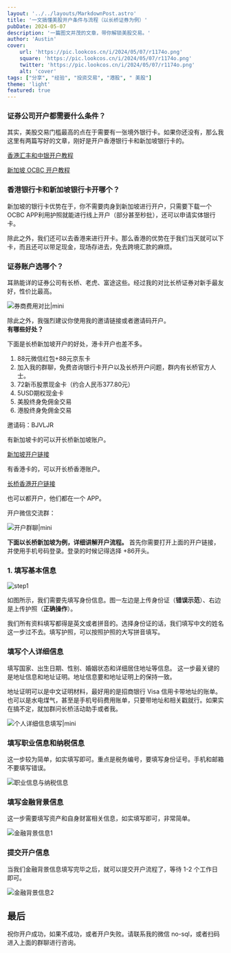 ```yaml
---
layout: '../../layouts/MarkdownPost.astro'
title: '一文搞懂美股开户条件与流程（以长桥证券为例）'
pubDate: 2024-05-07
description: '一篇图文并茂的文章，带你解锁美股交易。'
author: 'Austin'
cover:
    url: 'https://pic.lookcos.cn/i/2024/05/07/r1174o.png'
    square: 'https://pic.lookcos.cn/i/2024/05/07/r1174o.png'
    twitter: 'https://pic.lookcos.cn/i/2024/05/07/r1174o.png'
    alt: 'cover'
tags: ["分享", "经验", "投资交易", "港股", " 美股"]
theme: 'light'
featured: true
---
```



### 证券公司开户都需要什么条件？

其实，美股交易门槛最高的点在于需要有一张境外银行卡。如果你还没有，那么我这里有两篇写好的文章，刚好是开户香港银行卡和新加坡银行卡的。

[香港汇丰和中银开户教程](https://yufengbiji.com/posts/open-the-HSBC-HongKong-account-in-Jan15-2024)

[新加坡 OCBC 开户教程](https://yufengbiji.com/posts/open-the-OCBC-SG-account-2024)

### 香港银行卡和新加坡银行卡开哪个？

新加坡的银行卡优势在于，你不需要肉身到新加坡进行开户，只需要下载一个 OCBC APP利用护照就能进行线上开户（部分甚至秒批），还可以申请实体银行卡。

除此之外，我们还可以去香港来进行开卡。那么香港的优势在于我们当天就可以下卡，而且还可以带足现金，现场存进去，免去跨境汇款的麻烦。

### 证券账户选哪个？

耳熟能详的证券公司有长桥、老虎、富途这些。经过我的对比长桥证券对新手最友好，性价比最高。

![券商费用对比|mini](https://pic.lookcos.cn/i/2024/05/07/pcyh7v.jpg)

除此之外，我强烈建议你使用我的邀请链接或者邀请码开户。  
**有哪些好处？**

下面是长桥新加坡开户的好处，港卡开户也差不多。  

1. 88元微信红包+88元京东卡
2. 加入我的群聊，免费咨询银行卡开户以及长桥开户问题，群内有长桥官方人士。
3. 72新币股票现金卡（约合人民币377.80元）
4. 5USD期权现金卡
5. 美股终身免佣金交易
6. 港股终身免佣金交易

邀请码：BJVLJR  

有新加坡卡的可以开长桥新加坡账户。

[新加坡开户链接](https://activity.lbmkt.ing/pages/longbridge/7415/index.html?app_id=longbridge&org_id=1&account_channel=lb&lang=zh-CN&channel=HB100006&invite-code=BJVLJR)

有香港卡的，可以开长桥香港账户。

[长桥香港开户链接](https://app.longbridgehk.com/ac/oa?account_channel=lb&channel=HB100006&invite-code=BJVLJR)

也可以都开户，他们都在一个 APP。

开户微信交流群：

![开户群聊|mini](https://image.5050520.xyz/i/2024/08/14/mgpzwm.jpg)

**下面以长桥新加坡为例，详细讲解开户流程。**
首先你需要打开上面的开户链接，并使用手机号码登录。登录的时候记得选择 +86开头。

### 1. 填写基本信息

![step1](https://pic.lookcos.cn/i/2024/05/07/pp8ab3.png)

如图所示，我们需要先填写身份信息。图一左边是上传身份证（**错误示范**）、右边是上传护照（**正确操作**）。

我们所有资料填写都得是英文或者拼音的。选择身份证的话，我们填写中文的姓名这一步过不去。填写护照，可以按照护照的大写拼音填写。

### 填写个人详细信息

填写国家、出生日期、性别、婚姻状态和详细居住地址等信息。
这一步最关键的是地址信息和地址证明。地址信息要和地址证明上的保持一致。

地址证明可以是中文证明材料，最好用的是招商银行 Visa 信用卡带地址的账单。也可以是水电煤气，甚至是手机号码费用账单，只要带地址和相关戳就行。如果实在搞不定，就加群问长桥活动助手或者我。

![个人详细信息填写|mini](https://pic.lookcos.cn/i/2024/05/07/prtn9m.jpg)

### 填写职业信息和纳税信息

这一步较为简单，如实填写即可。重点是税务编号，要填写身份证号。手机和邮箱不要填写错误。

![职业信息与纳税信息](https://pic.lookcos.cn/i/2024/05/07/qkfnt4.png)

### 填写金融背景信息

这一步需要填写资产和自身财富相关信息，如实填写即可，非常简单。

![金融背景信息1](https://pic.lookcos.cn/i/2024/05/07/qok1k9.png)

### 提交开户信息

当我们金融背景信息填写完毕之后，就可以提交开户流程了，等待 1-2 个工作日即可。

![金融背景信息2](https://pic.lookcos.cn/i/2024/05/07/qok07u.png)

## 最后

祝你开户成功，如果不成功，或者开户失败。请联系我的微信 no-sql，或者扫码进入上面的群聊进行咨询。
